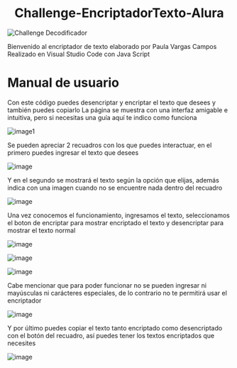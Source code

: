<h1 align="center"> Challenge-EncriptadorTexto-Alura </h1>

![Challenge Decodificador](https://github.com/user-attachments/assets/c7033eb1-67c3-40a7-829e-7f516e37c95a)

Bienvenido al encriptador de texto elaborado por Paula Vargas Campos
Realizado en Visual Studio Code con Java Script

# Manual de usuario
Con este código puedes desencriptar y encriptar el texto que desees y también puedes copiarlo
La página se muestra con una interfaz amigable e intuitiva, pero si necesitas una guía aquí te indico como funciona

![image1](https://github.com/user-attachments/assets/fa258f22-d8f2-465d-a957-5498aaa3c343)

Se pueden apreciar 2 recuadros con los que puedes interactuar, en el primero puedes ingresar el texto que desees

![image](https://github.com/user-attachments/assets/01a9047f-94e8-4ffb-aa51-de1ab8a0a4ee)

Y en el segundo se mostrará el texto según la opción que elijas, además indica con una imagen cuando no se encuentre nada dentro del recuadro

![image](https://github.com/user-attachments/assets/e5974505-50a8-439e-b7d8-bd66f8e9d113)

Una vez conocemos el funcionamiento, ingresamos el texto, seleccionamos el boton de encriptar para mostrar encriptado el texto y desencriptar para mostrar el texto normal

![image](https://github.com/user-attachments/assets/ed0fc006-a8d5-4763-a136-fc98a308e4da)

![image](https://github.com/user-attachments/assets/f64505d4-97b3-49f3-9819-169ff2e43de7)

![image](https://github.com/user-attachments/assets/6d50a2e3-09b1-4988-80e4-f5719a6560c6)

Cabe mencionar que para poder funcionar no se pueden ingresar ni mayúsculas ni carácteres especiales, de lo contrario no te permitirá usar el encriptador

![image](https://github.com/user-attachments/assets/14a18cae-6a67-4ea2-b09b-e7c4eb09c0a6)

Y por último puedes copiar el texto tanto encriptado como desencriptado con el botón del recuadro, así puedes tener los textos encriptados que necesites

![image](https://github.com/user-attachments/assets/c7c7904e-663c-41b7-a868-16e1fdd07ecf)
